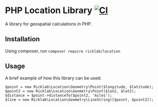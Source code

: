 # PHP Location Library [![CI](https://github.com/rickogden/Location/actions/workflows/ci.yaml/badge.svg)](https://github.com/rickogden/Location/actions/workflows/ci.yaml)

A library for geospatial calculations in PHP.

## Installation

Using composer, run `composer require ricklab/location`

## Usage

A brief example of how this library can be used:

    $point = new Ricklab\Location\Geometry\Point($longitude, $latitude);
    $point2 = new Ricklab\Location\Geometry\Point($lon2, $lat2);
    $distance = $point->distanceTo($point2, 'miles');
    $line = new Ricklab\Location\Geometry\LineString([$point, $point2]);
 
